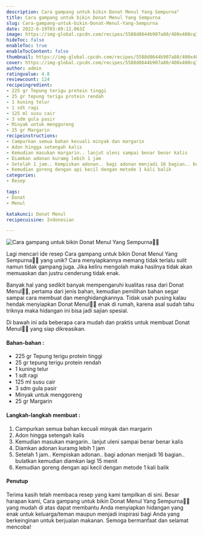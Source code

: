 ```yaml
---
description: Cara gampang untuk bikin Donat Menul Yang Sempurna"
title: Cara gampang untuk bikin Donat Menul Yang Sempurna
slug: Cara-gampang-untuk-bikin-Donat-Menul-Yang-Sempurna
date: 2022-6-19T03:09:12.063Z
image: https://img-global.cpcdn.com/recipes/5588d8644b907a80/400x400cq70/photo.jpg
hideToc: false
enableToc: true
enableTocContent: false
thumbnail: https://img-global.cpcdn.com/recipes/5588d8644b907a80/400x400cq70/photo.jpg
cover: https://img-global.cpcdn.com/recipes/5588d8644b907a80/400x400cq70/photo.jpg
author: admin
ratingvalue: 4.8
reviewcount: 124
recipeingredient:
- 225 gr Tepung terigu protein tinggi
- 25 gr tepung terigu protein rendah
- 1 kuning telur
- 1 sdt ragi
- 125 ml susu cair
- 3 sdm gula pasir
- Minyak untuk menggoreng
- 25 gr Margarin
recipeinstructions:
- Campurkan semua bahan kecuali minyak dan margarin
- Adon hingga setengah kalis
- Kemudian masukan margarin.. lanjut uleni sampai benar benar kalis
- Diamkan adonan kuramg lebih 1 jam
- Setelah 1 jam.. Kempiskan adonan.. bagi adonan menjadi 16 bagian.. bulatkan kemudian diamkan lagi 15 menit
- Kemudian goreng dengan api kecil dengan metode 1 kali balik
categories:
- Resep

tags:
- Donat
- Menul

katakunci: Donat Menul
recipecuisine: Indonesian

---
```


![Cara gampang untuk bikin Donat Menul Yang Sempurna👩‍🍳](https://img-global.cpcdn.com/recipes/5588d8644b907a80/400x400cq70/photo.jpg)

Lagi mencari ide resep Cara gampang untuk bikin Donat Menul Yang Sempurna👩‍🍳 yang unik? Cara menyiapkannya memang tidak terlalu sulit namun tidak gampang juga. Jika keliru mengolah maka hasilnya tidak akan memuaskan dan justru cenderung tidak enak.

Banyak hal yang sedikit banyak mempengaruhi kualitas rasa dari Donat Menul👩‍🍳, pertama dari jenis bahan, kemudian pemilihan bahan segar sampai cara membuat dan menghidangkannya. Tidak usah pusing kalau hendak menyiapkan Donat Menul👩‍🍳 enak di rumah, karena asal sudah tahu triknya maka hidangan ini bisa jadi sajian spesial.

Di bawah ini ada beberapa cara mudah dan praktis untuk membuat Donat Menul👩‍🍳 yang siap dikreasikan.

<!--inarticleads1-->

#### Bahan-bahan :

- 225 gr Tepung terigu protein tinggi
- 25 gr tepung terigu protein rendah
- 1 kuning telur
- 1 sdt ragi
- 125 ml susu cair
- 3 sdm gula pasir
- Minyak untuk menggoreng
- 25 gr Margarin

<!--inarticleads2-->

#### Langkah-langkah membuat :

1. Campurkan semua bahan kecuali minyak dan margarin
1. Adon hingga setengah kalis
1. Kemudian masukan margarin.. lanjut uleni sampai benar benar kalis
1. Diamkan adonan kuramg lebih 1 jam
1. Setelah 1 jam.. Kempiskan adonan.. bagi adonan menjadi 16 bagian.. bulatkan kemudian diamkan lagi 15 menit
1. Kemudian goreng dengan api kecil dengan metode 1 kali balik

#### Penutup

Terima kasih telah membaca resep yang kami tampilkan di sini. Besar harapan kami, Cara gampang untuk bikin Donat Menul Yang Sempurna👩‍🍳 yang mudah di atas dapat membantu Anda menyiapkan hidangan yang enak untuk keluarga/teman maupun menjadi inspirasi bagi Anda yang berkeinginan untuk berjualan makanan. Semoga bermanfaat dan selamat mencoba!